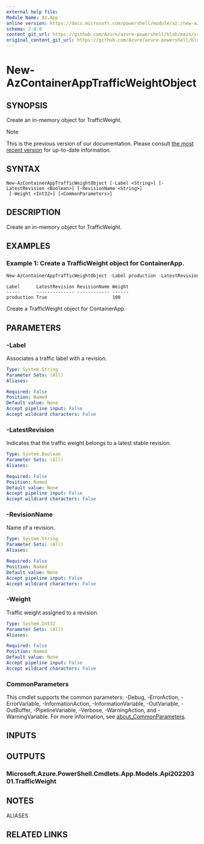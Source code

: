 ```yaml
---
external help file: 
Module Name: Az.App
online version: https://docs.microsoft.com/powershell/module/az./new-azcontainerapptrafficweightobject
schema: 2.0.0
content_git_url: https://github.com/Azure/azure-powershell/blob/main/src/App/help/New-AzContainerAppTrafficWeightObject.md
original_content_git_url: https://github.com/Azure/azure-powershell/blob/main/src/App/help/New-AzContainerAppTrafficWeightObject.md
---
```


# New-AzContainerAppTrafficWeightObject

## SYNOPSIS
Create an in-memory object for TrafficWeight.

> [!NOTE]
>This is the previous version of our documentation. Please consult [the most recent version](/powershell/module/az.app/new-azcontainerapptrafficweightobject) for up-to-date information.

## SYNTAX

```
New-AzContainerAppTrafficWeightObject [-Label <String>] [-LatestRevision <Boolean>] [-RevisionName <String>]
 [-Weight <Int32>] [<CommonParameters>]
```

## DESCRIPTION
Create an in-memory object for TrafficWeight.

## EXAMPLES

### Example 1: Create a TrafficWeight object for ContainerApp.
```powershell
New-AzContainerAppTrafficWeightObject -Label production -LatestRevision:$True -Weight 100
```

```output
Label      LatestRevision RevisionName Weight
-----      -------------- ------------ ------
production True                        100
```

Create a TrafficWeight object for ContainerApp.

## PARAMETERS

### -Label
Associates a traffic label with a revision.

```yaml
Type: System.String
Parameter Sets: (All)
Aliases:

Required: False
Position: Named
Default value: None
Accept pipeline input: False
Accept wildcard characters: False
```

### -LatestRevision
Indicates that the traffic weight belongs to a latest stable revision.

```yaml
Type: System.Boolean
Parameter Sets: (All)
Aliases:

Required: False
Position: Named
Default value: None
Accept pipeline input: False
Accept wildcard characters: False
```

### -RevisionName
Name of a revision.

```yaml
Type: System.String
Parameter Sets: (All)
Aliases:

Required: False
Position: Named
Default value: None
Accept pipeline input: False
Accept wildcard characters: False
```

### -Weight
Traffic weight assigned to a revision.

```yaml
Type: System.Int32
Parameter Sets: (All)
Aliases:

Required: False
Position: Named
Default value: None
Accept pipeline input: False
Accept wildcard characters: False
```

### CommonParameters
This cmdlet supports the common parameters: -Debug, -ErrorAction, -ErrorVariable, -InformationAction, -InformationVariable, -OutVariable, -OutBuffer, -PipelineVariable, -Verbose, -WarningAction, and -WarningVariable. For more information, see [about_CommonParameters](http://go.microsoft.com/fwlink/?LinkID=113216).

## INPUTS

## OUTPUTS

### Microsoft.Azure.PowerShell.Cmdlets.App.Models.Api20220301.TrafficWeight

## NOTES

ALIASES

## RELATED LINKS

